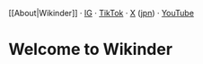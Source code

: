 [[About|Wikinder]] · [IG](https://www.instagram.com/wikindergarten/) · [TikTok](https://www.tiktok.com/@wikinder) · [X](https://x.com/wikinder) ([jpn](https://x.com/wikinderjp)) · [YouTube](https://www.youtube.com/@wikinder)

# Welcome to Wikinder
